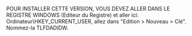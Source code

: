 POUR INSTALLER CETTE VERSION, VOUS DEVEZ ALLER DANS LE REGISTRE WINDOWS (Editeur du Registre) et aller ici: Ordinateur\HKEY_CURRENT_USER, allez dans "Edition >
Nouveau > Clé". Nommez-la TLFDADIDW.
